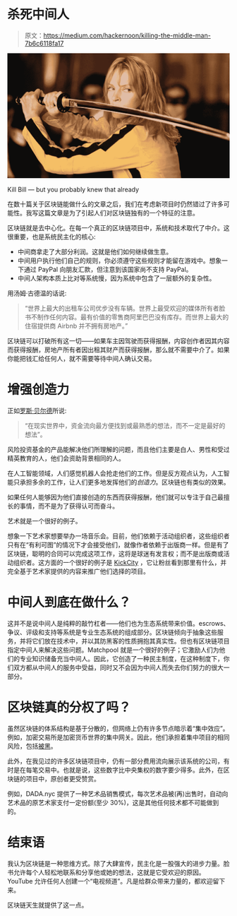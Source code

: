# 杀死中间人

> 原文：<https://medium.com/hackernoon/killing-the-middle-man-7b6c6118fa17>

![](img/efdc7b230be6c4884d439f8adb0b4793.png)

Kill Bill — but you probably knew that already

在数十篇关于区块链能做什么的文章之后，我们在考虑新项目时仍然错过了许多可能性。我写这篇文章是为了引起人们对区块链独有的一个特征的注意。

区块链就是去中心化。在每一个真正的区块链项目中，系统和技术取代了中介。这很重要，也是系统民主化的核心:

*   中间商拿走了大部分利润。这就是他们如何继续做生意。
*   中间用户执行他们自己的规则，你必须遵守这些规则才能留在游戏中。想象一下通过 PayPal 向朋友汇款，但注意到该国家尚不支持 PayPal。
*   中间人架构本质上比对等系统慢，因为系统中包含了一层额外的复杂性。

用汤姆·古德温的话说:

> “世界上最大的出租车公司优步没有车辆。世界上最受欢迎的媒体所有者脸书不制作任何内容。最有价值的零售商阿里巴巴没有库存。而世界上最大的住宿提供商 Airbnb 并不拥有房地产。”

区块链可以打破所有这一切——如果车主因驾驶而获得报酬，内容创作者因其内容而获得报酬，房地产所有者因出租其财产而获得报酬，那么就不需要中介了。如果你能把钱汇给任何人，就不需要等待中间人确认交易。

# 增强创造力

正如[罗斯·贝尔德](https://www.benbellabooks.com/shop/innovation-blind-spot/)所说:

> “在现实世界中，资金流向最方便找到或最熟悉的想法，而不一定是最好的想法”。

风险投资基金的产品能解决他们所理解的问题，而且他们主要是白人、男性和受过精英教育的人，他们会资助背景相同的人。

在人工智能领域，人们感觉机器人会抢走他们的工作。但是反方观点认为，人工智能只承担多余的工作，让人们更多地发挥他们的*创造力*。区块链也有类似的效果。

如果任何人能够因为他们直接创造的东西而获得报酬，他们就可以专注于自己最擅长的事情，而不是为了获得认可而奋斗。

艺术就是一个很好的例子。

想象一下艺术家想要举办一场音乐会。目前，他们依赖于活动组织者，这些组织者只有在“有利可图”的情况下才会接受他们，就像作者依赖于出版商一样。但是有了区块链，聪明的合同可以完成这项工作，这将是球迷有发言权；而不是出版商或活动组织者。这方面的一个很好的例子是 [KickCity](https://kickcity.io/) ，它让粉丝看到那里有什么，并完全基于艺术家提供的内容来推广他们选择的项目。

# 中间人到底在做什么？

这并不是说中间人是纯粹的敲竹杠者——他们也为生态系统带来价值。escrows、争议、评级和支持等系统是专业生态系统的组成部分。区块链倾向于抽象这些服务，并将它们放在技术中，并以其防黑客的性质拥抱其真实性。但也有区块链项目指定中间人来解决这些问题。Matchpool 就是一个很好的例子；它激励人们为他们的专业知识储备充当中间人。因此，它创造了一种民主制度，在这种制度下，你们双方都从中间人的服务中受益，同时又不会因为中间人而失去你们努力的很大一部分。

# 区块链真的分权了吗？

虽然区块链的体系结构是基于分散的，但网络上仍有许多节点暗示着“集中效应”。例如，加密交易所是加密货币世界的集中网关。因此，他们承担着集中项目的相同风险，包括[被黑](https://blockgeeks.com/guides/cryptocurrency-hacks/)。

此外，在我见过的许多区块链项目中，仍有一部分费用流向展示该系统的公司，有时是在每笔交易中。也就是说，这些数字比中央集权的数字要少得多。此外，在区块链的项目中，原创者更受赞赏。

例如，DADA.nyc 提供了一种艺术品销售模式，每次艺术品被(再)出售时，自动向艺术品的原艺术家支付一定份额(至少 30%)，这是其他任何技术都不可能做到的。

# 结束语

我认为区块链是一种思维方式。除了大肆宣传，民主化是一股强大的进步力量。脸书允许每个人轻松地联系和分享他或她的想法，这就是它受欢迎的原因。YouTube 允许任何人创建一个“电视频道”。凡是给群众带来力量的，都欢迎留下来。

区块链天生就提供了这一点。